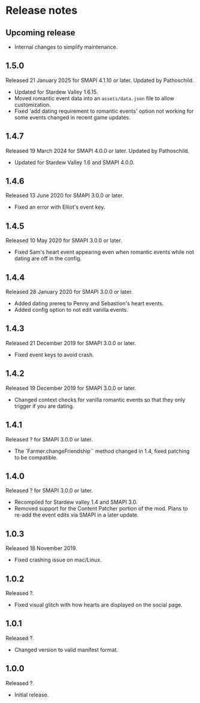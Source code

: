 ﻿# Release notes
## Upcoming release
- Internal changes to simplify maintenance.

## 1.5.0
Released 21 January 2025 for SMAPI 4.1.10 or later. Updated by Pathoschild.

- Updated for Stardew Valley 1.6.15.
- Moved romantic event data into an `assets/data.json` file to allow customization.
- Fixed 'add dating requirement to romantic events' option not working for some events changed in recent game updates.

## 1.4.7
Released 19 March 2024 for SMAPI 4.0.0 or later. Updated by Pathoschild.

- Updated for Stardew Valley 1.6 and SMAPI 4.0.0.

## 1.4.6
Released 13 June 2020 for SMAPI 3.0.0 or later.

- Fixed an error with Elliot's event key.

## 1.4.5
Released 10 May 2020 for SMAPI 3.0.0 or later.

- Fixed Sam's heart event appearing even when romantic events while not dating are off in the config.

## 1.4.4
Released 28 January 2020 for SMAPI 3.0.0 or later.

- Added dating prereq to Penny and Sebastion's heart events.
- Added config option to not edit vanilla events.

## 1.4.3
Released 21 December 2019 for SMAPI 3.0.0 or later.

- Fixed event keys to avoid crash.

## 1.4.2
Released 19 December 2019 for SMAPI 3.0.0 or later.

- Changed context checks for vanilla romantic events so that they only trigger if you are dating.

## 1.4.1
Released ? for SMAPI 3.0.0 or later.

- The `Farmer.changeFriendship`` method changed in 1.4, fixed patching to be compatible.

## 1.4.0
Released ? for SMAPI 3.0.0 or later.

- Recompiled for Stardew valley 1.4 and SMAPI 3.0.
- Removed support for the Content Patcher portion of the mod. Plans to re-add the event edits via SMAPI in a later update.

## 1.0.3
Released 18 November 2019.

- Fixed crashing issue on mac/Linux.


## 1.0.2
Released ?.

- Fixed visual glitch with how hearts are displayed on the social page.

## 1.0.1
Released ?.

- Changed version to valid manifest format.


## 1.0.0
Released ?.

- Initial release.
